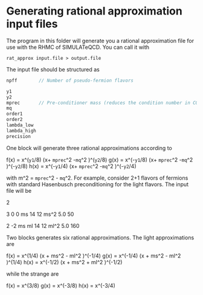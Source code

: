 # Generating rational approximation input files

The program in this folder will generate you a rational approximation file for use with the RHMC of SIMULATeQCD.
You can call it with

```shell
rat_approx input.file > output.file
```

The input file should be structured as

```C
npff        // Number of pseudo-fermion flavors

y1
y2
mprec       // Pre-conditioner mass (reduces the condition number in CG)
mq
order1
order2
lambda_low
lambda_high
precision
```

One block will generate three rational approximations according to

f(x) = x^(`y1`/8)  (x+ `mprec`^2 -`mq`^2 )^(`y2`/8)
g(x) = x^(-`y1`/8) (x+ `mprec`^2 -`mq`^2 )^(-`y2`/8)
h(x) = x^(-`y1`/4) (x+ `mprec`^2 -`mq`^2 )^(-`y2`/4)

with m^2 = `mprec`^2 - `mq`^2. For example, consider 2+1 flavors of fermions with
standard Hasenbusch preconditioning for the light flavors. The input file will be

2

3
0
0
ms
14
12
ms^2
5.0
50

2
-2
ms
ml
14
12
ml^2
5.0
160

Two blocks generates six rational approximations. The light approximations are

f(x) = x^(1/4)  (x + ms^2 - ml^2 )^(-1/4)
g(x) = x^(-1/4) (x + ms^2 - ml^2 )^(1/4)
h(x) = x^(-1/2) (x + ms^2 + ml^2 )^(-1/2)

while the strange are

f(x) = x^(3/8)
g(x) = x^(-3/8)
h(x) = x^(-3/4)